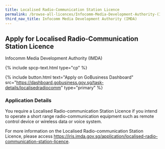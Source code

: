 ```yaml
---
title: Localised Radio-Communication Station Licence
permalink: /browse-all-licences/Infocomm-Media-Development-Authority-(IMDA)/Localised-Radio-Communication-Station-Licence
third_nav_title: Infocomm Media Development Authority (IMDA)
---
```


## Apply for Localised Radio-Communication Station Licence

Infocomm Media Development Authority (IMDA)

{% include spcp-text.html type="cp" %}

{% include button.html text="Apply on GoBusiness Dashboard" src="https://dashboard.gobusiness.gov.sg/task-details/localisedradiocomm" type="primary" %}

<H3>Application Details</H3>

<p>You require a Localised Radio-communication Station Licence if you intend to operate a short range radio-communication equipment such as remote control device or wireless data or voice system.
</p><p>
For more information on the Localised Radio-communication Station Licence, please access <a href="https://iris.imda.gov.sg/application/localised-radio-communication-station-licence">https://iris.imda.gov.sg/application/localised-radio-communication-station-licence</a>.
</p>

